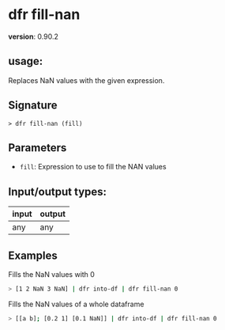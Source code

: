 # dfr fill-nan

**version**: 0.90.2

## **usage**:

Replaces NaN values with the given expression.

## Signature

`> dfr fill-nan (fill)`

## Parameters

- `fill`: Expression to use to fill the NAN values

## Input/output types:

| input | output |
| ----- | ------ |
| any   | any    |

## Examples

Fills the NaN values with 0

```bash
> [1 2 NaN 3 NaN] | dfr into-df | dfr fill-nan 0
```

Fills the NaN values of a whole dataframe

```bash
> [[a b]; [0.2 1] [0.1 NaN]] | dfr into-df | dfr fill-nan 0
```
